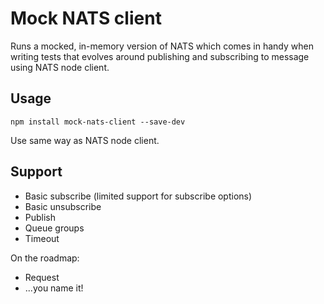 # Mock NATS client

Runs a mocked, in-memory version of NATS which comes in handy when writing
tests that evolves around publishing and subscribing to message using NATS node client.

## Usage

    npm install mock-nats-client --save-dev


Use same way as NATS node client. 

## Support

* Basic subscribe (limited support for subscribe options)
* Basic unsubscribe
* Publish
* Queue groups
* Timeout

On the roadmap:

* Request
* ...you name it!